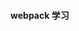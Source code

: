 <!--
 * @Author: 盐粒儿
 * @Date: 2021-07-01 14:22:00
 * @LastEditTime: 2021-07-01 14:22:29
 * @LastEditors: Please set LastEditors
 * @Description: In User Settings Edi
 * @FilePath: /FE/mini-webpack/README.md
-->
#### webpack 学习

